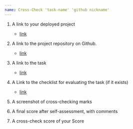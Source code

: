 ```yaml
---
name: Cross-Check 'task-name' 'github nickname'
---
```


1. A link to your deployed project
    - [link](https://github.com/)
2. A link to the project repository on Github.
    - [link](https://github.com/)
3. A link to the task
    - [link](https://github.com/)
4. A Link to the checklist for evaluating the task (if it exists)
    - [link](https://github.com/)
5. A screenshot of cross-checking marks

6. A final score after self-assessment, with comments

7. A cross-check score of your Score 